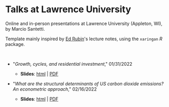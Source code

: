 # Talks at Lawrence University

Online and in-person presentations at Lawrence University (Appleton, WI), by Marcio Santetti.

Template mainly inspired by [Ed Rubin](https://github.com/edrubin)'s lecture notes, using the `xaringan` *R* package.

<br>

-  "*Growth, cycles, and residential investment*," 01/31/2022

    - **Slides**: [html](https://raw.githack.com/marciosantetti/lawrence-university-talk/main/lawrence-talk/Lawrence-Talk.html) | [PDF](https://raw.githack.com/marciosantetti/lawrence-university-talk/main/lawrence-talk/Lawrence-Talk.pdf)

- "*What are the structural determinants of US carbon dioxide emissions? An econometric approach*," 02/16/2022

    - **Slides**: [html](https://raw.githack.com/marciosantetti/lawrence-university-talk/main/Santetti-IJAE/Santetti-IJAE-2021.html#1) | [PDF](https://github.com/marciosantetti/lawrence-university-talk/blob/main/Santetti-IJAE/Santetti-IJAE-2021.pdf)
